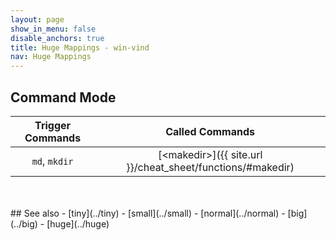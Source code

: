 ```yaml
---
layout: page
show_in_menu: false
disable_anchors: true
title: Huge Mappings - win-vind
nav: Huge Mappings
---
```


## Command Mode

|**Trigger Commands**|**Called Commands**|
|:---:|:---:|
|`md`, `mkdir`|[\<makedir\>]({{ site.url }}/cheat_sheet/functions/#makedir)|

<br>
<br>
## See also
- [tiny](../tiny)
- [small](../small)
- [normal](../normal)
- [big](../big)
- [huge](../huge)
<br>
